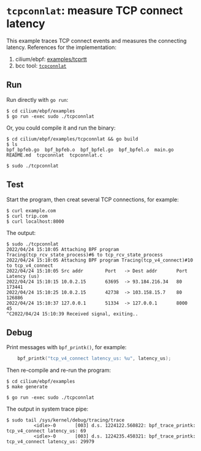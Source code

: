 # `tcpconnlat`: measure TCP connect latency

This example traces TCP connect events and measures the connecting latency.
References for the implementation:

1. cilium/ebpf: [examples/tcprtt](../tcprtt)
2. bcc tool: [`tcpconnlat`](https://github.com/iovisor/bcc/blob/master/tools/tcpconnlat.py)

## Run

Run directly with `go run`:

```shell
$ cd cilium/ebpf/examples
$ go run -exec sudo ./tcpconnlat
```

Or, you could compile it and run the binary:

```shell
$ cd cilium/ebpf/examples/tcpconnlat && go build
$ ls
bpf_bpfeb.go  bpf_bpfeb.o  bpf_bpfel.go  bpf_bpfel.o  main.go  README.md  tcpconnlat  tcpconnlat.c

$ sudo ./tcpconnlat
```

## Test

Start the program, then creat several TCP connections, for example:

```shell
$ curl example.com
$ curl trip.com
$ curl localhost:8000
```

The output:

```
$ sudo ./tcpconnlat
2022/04/24 15:10:05 Attaching BPF program Tracing(tcp_rcv_state_process)#6 to tcp_rcv_state_process
2022/04/24 15:10:05 Attaching BPF program Tracing(tcp_v4_connect)#10 to tcp_v4_connect
2022/04/24 15:10:05 Src addr        Port   -> Dest addr       Port   Latency (us)
2022/04/24 15:10:15 10.0.2.15       63695  -> 93.184.216.34   80     173441
2022/04/24 15:10:25 10.0.2.15       42738  -> 103.158.15.7    80     126886
2022/04/24 15:10:37 127.0.0.1       51334  -> 127.0.0.1       8000   45
^C2022/04/24 15:10:39 Received signal, exiting..
```

## Debug

Print messages with `bpf_printk()`, for example:

```c
    bpf_printk("tcp_v4_connect latency_us: %u", latency_us);
```

Then re-compile and re-run the program:

```shell
$ cd cilium/ebpf/examples
$ make generate

$ go run -exec sudo ./tcpconnlat
```

The output in system trace pipe:

```shell
$ sudo tail /sys/kernel/debug/tracing/trace
          <idle>-0       [003] d.s. 1224122.560822: bpf_trace_printk: tcp_v4_connect latency_us: 69
          <idle>-0       [003] d.s. 1224235.450321: bpf_trace_printk: tcp_v4_connect latency_us: 29979
```
